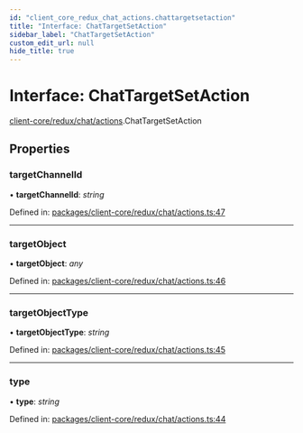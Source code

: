 ```yaml
---
id: "client_core_redux_chat_actions.chattargetsetaction"
title: "Interface: ChatTargetSetAction"
sidebar_label: "ChatTargetSetAction"
custom_edit_url: null
hide_title: true
---
```


# Interface: ChatTargetSetAction

[client-core/redux/chat/actions](../modules/client_core_redux_chat_actions.md).ChatTargetSetAction

## Properties

### targetChannelId

• **targetChannelId**: *string*

Defined in: [packages/client-core/redux/chat/actions.ts:47](https://github.com/xr3ngine/xr3ngine/blob/5c3dcaef1/packages/client-core/redux/chat/actions.ts#L47)

___

### targetObject

• **targetObject**: *any*

Defined in: [packages/client-core/redux/chat/actions.ts:46](https://github.com/xr3ngine/xr3ngine/blob/5c3dcaef1/packages/client-core/redux/chat/actions.ts#L46)

___

### targetObjectType

• **targetObjectType**: *string*

Defined in: [packages/client-core/redux/chat/actions.ts:45](https://github.com/xr3ngine/xr3ngine/blob/5c3dcaef1/packages/client-core/redux/chat/actions.ts#L45)

___

### type

• **type**: *string*

Defined in: [packages/client-core/redux/chat/actions.ts:44](https://github.com/xr3ngine/xr3ngine/blob/5c3dcaef1/packages/client-core/redux/chat/actions.ts#L44)
